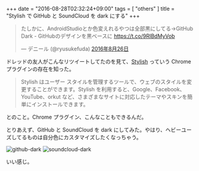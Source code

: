 +++
date = "2016-08-28T02:32:24+09:00"
tags = [ "others" ]
title = "Stylish で GitHub と SoundCloud を dark にする"
+++

<blockquote class="twitter-tweet" data-lang="ja"><p lang="ja" dir="ltr">たしかに、AndroidStudioとか色変えれるやつは全部黒にしてる→GitHub Dark - GitHubのデザインを黒ベースに <a href="https://t.co/9RIBdMyVob">https://t.co/9RIBdMyVob</a></p>&mdash; デニール (@ryusukefuda) <a href="https://twitter.com/ryusukefuda/status/769059623009673218">2016年8月26日</a></blockquote>
<script async src="//platform.twitter.com/widgets.js" charset="utf-8"></script>

ドレッドの友人がこんなリツイートしてたのを見て、[Stylish](https://chrome.google.com/webstore/detail/stylish/fjnbnpbmkenffdnngjfgmeleoegfcffe?hl=ja) っていう Chrome プラグインの存在を知った。

<!--more-->

> Stylish はユーザー スタイルを管理するツールで、ウェブのスタイルを変更することができます。Stylish を利用すると、Google、Facebook、YouTube、orkut など、さまざまなサイトに対応したテーマやスキンを簡単にインストールできます。

とのこと。Chrome プラグイン、こんなこともできるんだ。

とりあえず、GitHub と SoundCloud を dark にしてみた。やはり、ヘビーユーズしてるものは自分色にカスタマイズしたくなっちゃう。

![github-dark](/img/entry/github-dark.png)
![soundcloud-dark](/img/entry/soundcloud-dark.png)

いい感じ。
